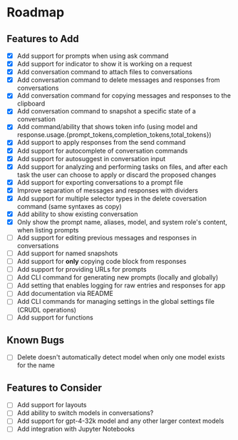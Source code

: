 # Roadmap

## Features to Add

- [x] Add support for prompts when using ask command
- [x] Add support for indicator to show it is working on a request
- [x] Add conversation command to attach files to conversations
- [x] Add conversation command to delete messages and responses from conversations
- [x] Add conversation command for copying messages and responses to the clipboard
- [x] Add conversation command to snapshot a specific state of a conversation
- [x] Add command/ability that shows token info (using model and response.usage.{prompt_tokens,completion_tokens,total_tokens})
- [x] Add support to apply responses from the send command
- [x] Add support for autocomplete of conversation commands
- [x] Add support for autosuggest in conversation input
- [x] Add support for analyzing and performing tasks on files, and after each task the user can choose to apply or discard the proposed changes
- [x] Add support for exporting conversations to a prompt file
- [x] Improve separation of messages and responses with dividers
- [x] Add support for multiple selector types in the delete coversation command (same syntaxes as copy)
- [x] Add ability to show existing conversation
- [x] Only show the prompt name, aliases, model, and system role's content, when listing prompts
- [ ] Add support for editing previous messages and responses in conversations
- [ ] Add support for named snapshots
- [ ] Add support for **only** copying code block from responses
- [ ] Add support for providing URLs for prompts
- [ ] Add CLI command for generating new prompts (locally and globally)
- [ ] Add setting that enables logging for raw entries and responses for app
- [ ] Add documentation via README
- [ ] Add CLI commands for managing settings in the global settings file (CRUDL operations)
- [ ] Add support for functions

## Known Bugs

- [ ] Delete doesn't automatically detect model when only one model exists for the name

## Features to Consider

- [ ] Add support for layouts
- [ ] Add ability to switch models in conversations?
- [ ] Add support for gpt-4-32k model and any other larger context models
- [ ] Add integration with Jupyter Notebooks
